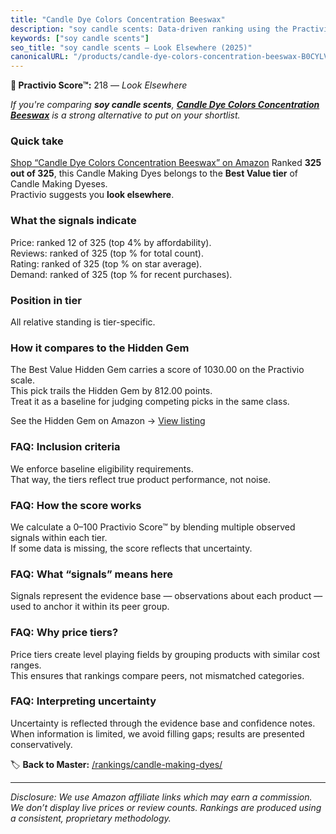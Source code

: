 ```yaml
---
title: "Candle Dye Colors Concentration Beeswax"
description: "soy candle scents: Data-driven ranking using the Practivio Score™. Positioned by quality, value, demand, findability, momentum."
keywords: ["soy candle scents"]
seo_title: "soy candle scents — Look Elsewhere (2025)"
canonicalURL: "/products/candle-dye-colors-concentration-beeswax-B0CYLVV577/"
---
```


**🚫 Practivio Score™:** 218 — _Look Elsewhere_


*If you're comparing **soy candle scents**, **[Candle Dye Colors Concentration Beeswax](https://www.amazon.com/dp/B0CYLVV577?tag=practivio-20)** is a strong alternative to put on your shortlist.*
### Quick take
[Shop “Candle Dye Colors Concentration Beeswax” on Amazon](https://www.amazon.com/dp/B0CYLVV577?tag=practivio-20)
Ranked **325 out of 325**, this Candle Making Dyes belongs to the **Best Value tier** of Candle Making Dyeses.  
Practivio suggests you **look elsewhere**.

### What the signals indicate
Price: ranked 12 of 325 (top 4% by affordability).  
Reviews: ranked  of 325 (top % for total count).  
Rating: ranked  of 325 (top % on star average).  
Demand: ranked  of 325 (top % for recent purchases).

### Position in tier
All relative standing is tier-specific.

### How it compares to the Hidden Gem
The Best Value Hidden Gem carries a score of 1030.00 on the Practivio scale.  
This pick trails the Hidden Gem by 812.00 points.  
Treat it as a baseline for judging competing picks in the same class.  

See the Hidden Gem on Amazon → [View listing](https://www.amazon.com/dp/B084Q23M8Z?tag=practivio-20)

### FAQ: Inclusion criteria
We enforce baseline eligibility requirements.  
That way, the tiers reflect true product performance, not noise.

### FAQ: How the score works
We calculate a 0–100 Practivio Score™ by blending multiple observed signals within each tier.  
If some data is missing, the score reflects that uncertainty.

### FAQ: What “signals” means here
Signals represent the evidence base — observations about each product — used to anchor it within its peer group.

### FAQ: Why price tiers?
Price tiers create level playing fields by grouping products with similar cost ranges.  
This ensures that rankings compare peers, not mismatched categories.

### FAQ: Interpreting uncertainty
Uncertainty is reflected through the evidence base and confidence notes.  
When information is limited, we avoid filling gaps; results are presented conservatively.


🏷️ **Back to Master:** [/rankings/candle-making-dyes/](/rankings/candle-making-dyes/)

---
_Disclosure: We use Amazon affiliate links which may earn a commission. We don’t display live prices or review counts. Rankings are produced using a consistent, proprietary methodology._
